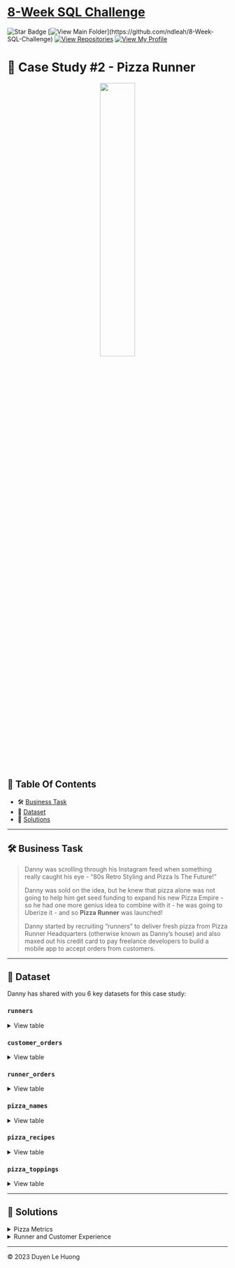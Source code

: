 # [8-Week SQL Challenge](https://github.com/ndleah/8-Week-SQL-Challenge)
![Star Badge](https://img.shields.io/static/v1?label=%F0%9F%8C%9F&message=If%20Useful&style=style=flat&color=BC4E99)
[![View Main Folder](https://img.shields.io/badge/View-Main_Folder-971901?)](https://github.com/ndleah/8-Week-SQL-Challenge)
[![View Repositories](https://img.shields.io/badge/View-My_Repositories-blue?logo=GitHub)](https://github.com/ndleah?tab=repositories)
[![View My Profile](https://img.shields.io/badge/View-My_Profile-green?logo=GitHub)](https://github.com/ndleah)


# 🍕 Case Study #2 - Pizza Runner
<p align="center">
<img src="https://github.com/ndleah/8-Week-SQL-Challenge/blob/main/IMG/org-2.png" width=40% height=40%>

## 📕 Table Of Contents
  - 🛠️ [Business Task](#business-task)
  - 📂 [Dataset](#dataset)
  - 🚀 [Solutions](#-solutions)

---

## 🛠️ Business Task

> Danny was scrolling through his Instagram feed when something really caught his eye - “80s Retro Styling and Pizza Is The Future!”
> 
> Danny was sold on the idea, but he knew that pizza alone was not going to help him get seed funding to expand his new Pizza Empire - so he had one more genius idea to combine with it - he was going to Uberize it - and so **Pizza Runner** was launched!
> 
> Danny started by recruiting “runners” to deliver fresh pizza from Pizza Runner Headquarters (otherwise known as Danny’s house) and also maxed out his credit card to pay freelance developers to build a mobile app to accept orders from customers.

---

## 📂 Dataset
Danny has shared with you 6 key datasets for this case study:

### **```runners```**
<details>
<summary>
View table
</summary>

The runners table shows the **```registration_date```** for each new runner.


|runner_id|registration_date|
|---------|-----------------|
|1        |1/1/2021         |
|2        |1/3/2021         |
|3        |1/8/2021         |
|4        |1/15/2021        |

</details>


### **```customer_orders```**

<details>
<summary>
View table
</summary>

Customer pizza orders are captured in the **```customer_orders```** table with 1 row for each individual pizza that is part of the order.

|order_id|customer_id|pizza_id|exclusions|extras|order_time        |
|--------|---------|--------|----------|------|------------------|
|1  |101      |1       |          |      |44197.75349537037 |
|2  |101      |1       |          |      |44197.79226851852 |
|3  |102      |1       |          |      |44198.9940162037  |
|3  |102      |2       |          |*null* |44198.9940162037  |
|4  |103      |1       |4         |      |44200.558171296296|
|4  |103      |1       |4         |      |44200.558171296296|
|4  |103      |2       |4         |      |44200.558171296296|
|5  |104      |1       |null      |1     |44204.87533564815 |
|6  |101      |2       |null      |null  |44204.877233796295|
|7  |105      |2       |null      |1     |44204.88922453704 |
|8  |102      |1       |null      |null  |44205.99621527778 |
|9  |103      |1       |4         |1, 5  |44206.47429398148 |
|10 |104      |1       |null      |null  |44207.77417824074 |
|10 |104      |1       |2, 6      |1, 4  |44207.77417824074 |

</details>

### **```runner_orders```**

<details>
<summary>
View table
</summary>

After each orders are received through the system - they are assigned to a runner - however not all orders are fully completed and can be cancelled by the restaurant or the customer.

The **```pickup_time```** is the timestamp at which the runner arrives at the Pizza Runner headquarters to pick up the freshly cooked pizzas. 

The **```distance```** and **```duration```** fields are related to how far and long the runner had to travel to deliver the order to the respective customer.



|order_id|runner_id|pickup_time|distance  |duration|cancellation      |
|--------|---------|-----------|----------|--------|------------------|
|1       |1        |1/1/2021 18:15|20km      |32 minutes|                  |
|2       |1        |1/1/2021 19:10|20km      |27 minutes|                  |
|3       |1        |1/3/2021 0:12|13.4km    |20 mins |*null*             |
|4       |2        |1/4/2021 13:53|23.4      |40      |*null*             |
|5       |3        |1/8/2021 21:10|10        |15      |*null*             |
|6       |3        |null       |null      |null    |Restaurant Cancellation|
|7       |2        |1/8/2020 21:30|25km      |25mins  |null              |
|8       |2        |1/10/2020 0:15|23.4 km   |15 minute|null              |
|9       |2        |null       |null      |null    |Customer Cancellation|
|10      |1        |1/11/2020 18:50|10km      |10minutes|null              |

</details>

### **```pizza_names```**

<details>
<summary>
View table
</summary>

|pizza_id|pizza_name|
|--------|----------|
|1       |Meat Lovers|
|2       |Vegetarian|

</details>

### **```pizza_recipes```**

<details>
<summary>
View table
</summary>

Each **```pizza_id```** has a standard set of **```toppings```** which are used as part of the pizza recipe.


|pizza_id|toppings |
|--------|---------|
|1       |1, 2, 3, 4, 5, 6, 8, 10| 
|2       |4, 6, 7, 9, 11, 12| 

</details>

### **```pizza_toppings```**

<details>
<summary>
View table
</summary>

This table contains all of the **```topping_name```** values with their corresponding **```topping_id```** value.


|topping_id|topping_name|
|----------|------------|
|1         |Bacon       | 
|2         |BBQ Sauce   | 
|3         |Beef        |  
|4         |Cheese      |  
|5         |Chicken     |     
|6         |Mushrooms   |  
|7         |Onions      |     
|8         |Pepperoni   | 
|9         |Peppers     |   
|10        |Salami      | 
|11        |Tomatoes    | 
|12        |Tomato Sauce|

</details>

---

## 🚀 Solutions

<details>
<summary> 
Pizza Metrics
</summary>

### **Q1. How many pizzas were ordered?**
```sql
SELECT 
    COUNT(order_id) AS no_pizzas
FROM
    customer_orders;
```
|no_pizzas  |
|-----------|
|14         |

### **Q2. How many unique customer orders were made?**
```sql
SELECT 
    COUNT(DISTINCT (order_id)) AS no_orders
FROM
    customer_orders;
```
|no_order   |
|-----------|
|10         |


### **Q3. How many successful orders were delivered by each runner?**
```sql
SELECT 
    runner_id, COUNT(order_id) AS suc_orders
FROM
    runner_orders
WHERE
    cancellation NOT IN ('Restaurant Cancellation', 'Customer Cancellation')
GROUP BY runner_id;
```

| runner_id | suc_orders        |
|-----------|-------------------|
| 1         | 4                 |
| 2         | 3                 |
| 3         | 1                 |


### **Q4. How many of each type of pizza was delivered?**
```SQL
SELECT 
    co.pizza_id,
    pn.pizza_name,
    COUNT(co.pizza_id) AS delivered_pizzas
FROM
    customer_orders co
        JOIN
    pizza_names pn ON co.pizza_id = pn.pizza_id
        JOIN
    runner_orders ro ON ro.order_id = co.order_id
WHERE
    ro.cancellation NOT IN ('Restaurant Cancellation' , 'Customer Cancellation')
GROUP BY 1
ORDER BY 2 DESC;
```
|pizza_id| pizza_name | delivered_pizzas |
|--------|------------|------------------|
|2       | Vegetarian | 3                |
|1       | Meatlovers | 9                |


### **Q5. How many Vegetarian and Meatlovers were ordered by each customer?**
```SQL
SELECT 
    customer_id,
    SUM(CASE
        WHEN pizza_id = 1 THEN 1
        ELSE 0
    END) AS Meat_Lovers,
    SUM(CASE
        WHEN pizza_id = 2 THEN 1
        ELSE 0
    END) AS Vegeterian
FROM
    customer_orders
GROUP BY 1
ORDER BY 1;
```

| customer_id | meat_lovers | vegetarian |
|-------------|-------------|------------|
| 101         | 2           | 1          |
| 102         | 2           | 1          |
| 103         | 3           | 1          |
| 104         | 3           | 0          |
| 105         | 0           | 1          |

### **Q6. What was the maximum number of pizzas delivered in a single order?**
```SQL
SELECT 
    MAX(order_count) AS max_count
FROM
    (SELECT 
        order_id, COUNT(pizza_id) AS order_count
    FROM
        customer_orders co
    GROUP BY order_id) mc
        JOIN
    runner_orders ro ON ro.order_id = mc.order_id
WHERE
    cancellation NOT IN ('Restaurant Cancellation' , 'Customer Cancellation');
 ``` 

| max_count |
|-----------|
| 3         |


### **Q7. For each customer, how many delivered pizzas had at least 1 change and how many had no changes?**
```SQL
SELECT 
    customer_id,
    SUM(CASE
        WHEN exclusions OR extras IS NULL THEN 1
        ELSE 0
    END) AS no_change,
    SUM(CASE
        WHEN exclusions OR extras IS NOT NULL THEN 1
        ELSE 0
    END) changes
FROM
    customer_orders co
        JOIN
    runner_orders ro ON ro.order_id = co.order_id
WHERE
    cancellation NOT IN ('Restaurant Cancellation' , 'Customer Cancellation')
GROUP BY 1;
```

| customer_id | no_changes | changes   |
|-------------|------------|-----------|
| 101         | 0          | 2         |
| 102         | 0          | 3         |
| 103         | 3          | 3         |
| 104         | 1          | 3         |
| 105         | 0          | 1         |


### **Q8. How many pizzas were delivered that had both exclusions and extras?**
```SQL
SELECT 
  SUM(CASE WHEN exclusions != '' AND extras != '' THEN 1 ELSE 0 END) AS change_both
FROM customer_orders co
JOIN runner_orders ro 
  ON co.order_id = ro.order_id
WHERE ro.cancellation IS NULL OR ro.cancellation NOT IN ('Restaurant Cancellation', 'Customer Cancellation');
```  

| change_both |
|-------------|
| 1           |


### **Q9. What was the total volume of pizzas ordered for each hour of the day?**
```SQL
SELECT 
    HOUR(order_time) as hour_of_day, COUNT(pizza_id) as no_pizzas
FROM
    customer_orders
GROUP BY 1
ORDER BY 1;
```

| hour_of_day | no_pizza    |
|-------------|-------------|
| 11          | 1           |
| 13          | 3           |
| 18          | 3           |
| 19          | 1           |
| 21          | 3           |
| 23          | 3           |

### **Q10. What was the volume of orders for each day of the week?**
```SQL
SELECT 
    DAYNAME(order_time) AS day_of_week, COUNT(pizza_id)
FROM
    customer_orders
GROUP BY 1
ORDER BY 1;
```

| day_of_week | no_pizza    |
|-------------|-------------|
| Friday      | 1           |
| Saturday    | 5           |
| Thursday    | 3           |
| Wednesday   | 5           |

</details>

<details>
<summary>
Runner and Customer Experience
</summary>

### **Q1. How many runners signed up for each 1 week period? (i.e. week starts 2021-01-01)**
```SQL
SELECT 
    WEEK(registration_date) as weeks, COUNT(runner_id) as signups
FROM
    runners
GROUP BY 1;
```

| week | signups |
|------|---------|
| 0    | 1       |
| 1    | 2       |
| 2    | 1       |

### **Q2. What was the average time in minutes it took for each runner to arrive at the Pizza Runner HQ to pickup the order?**
```SQL
WITH runners_pickup AS (
  SELECT
    ro.runner_id,
    co.order_id, 
    co.order_time, 
    ro.pickup_time, 
    TIMESTAMPDIFF(MINUTE, co.order_time, ro.pickup_time) AS pickup_minutes
  FROM customer_orders co
  JOIN runner_orders ro
    ON co.order_id = ro.order_id
WHERE ro.cancellation NOT IN ('Restaurant Cancellation' , 'Customer Cancellation')
  GROUP BY 1,2,3,4)
  
SELECT 
  runner_id,
  ROUND(AVG(pickup_minutes)) AS average_time
FROM runners_pickup
GROUP BY 1;
```
| runner_id | average_tine        |
|-----------|---------------------|
| 1         | 14                  |
| 2         | 20                  |
| 3         | 10                  |

### **Q3. Is there any relationship between the number of pizzas and how long the order takes to prepare?**
```SQL
WITH runners_pickup AS (
  SELECT
    ro.runner_id,
    co.order_id, 
    co.order_time, 
    ro.pickup_time, 
    TIMESTAMPDIFF(MINUTE, co.order_time, ro.pickup_time) AS pickup_minutes,
    count(pizza_id) as no_orderd_pizza	
  FROM customer_orders co
  JOIN runner_orders ro
    ON co.order_id = ro.order_id
WHERE ro.cancellation NOT IN ('Restaurant Cancellation' , 'Customer Cancellation')
  GROUP BY 1,2,3,4)
  
SELECT 
  no_orderd_pizza,
  ROUND(AVG(pickup_minutes)) AS average_time
FROM runners_pickup
GROUP BY 1;
```

| no_order_pizza     | average_time    |
|--------------------|-----------------|
| 1                  | 12              |
| 2                  | 18              |
| 3                  | 29              |
 
# Finding: If more data points were available, we could plot the data on a graph and analyze the trend to identify the relationship between pizzas and avg time  more clearly. Nonetheless, from the given data, we can only conclude that there is a positive correlation between the number of pizzas ordered and the average preparation time. More pizza, more average preparing time.

### **Q4. What was the average distance travelled for each runner?**
```SQL
SELECT 
    co.customer_id, ROUND(AVG(ro.distance), 1) AS avg_distance
FROM
    runner_orders ro
        JOIN
    customer_orders co ON ro.order_id = co.order_id
GROUP BY 1;
```

| customer_id | avg_distance |
|-------------|--------------|
| 101         | 13.3         |
| 102         | 16.7         |
| 103         | 17.5         |
| 104         | 10           |
| 105         | 25           |

### **Q5. What was the difference between the longest and shortest delivery times for all orders?**
```SQL
SELECT
  MAX(duration) - MIN(duration) AS difference
FROM runner_orders;
```

| difference |
|------------|
| 30         |

### **Q6. What was the average speed for each runner for each delivery and do you notice any trend for these values?**
```SQL
SELECT 
    ro.runner_id,
    ro.order_id,
    ro.distance,
    ro.duration,
    COUNT(co.pizza_id) AS no_pizzas,
    ROUND(AVG(60 * ro.distance / ro.duration), 1) AS avg_speed
FROM
    customer_orders co
        JOIN
    runner_orders ro ON co.order_id = ro.order_id
WHERE
    ro.cancellation NOT IN ('Restaurant Cancellation' , 'Customer Cancellation')
GROUP BY 1 , 2 , 3 , 4
ORDER BY 1 , 2 , 6;
```

| runner_id | order_id  | distance  | duration | no_pizzas | avg_speed |
|---------- |-----------|-----------|----------|-----------|-----------|
| 1         | 1         | 20        | 32       | 1         | 37.5      |
| 1         | 2         | 20        | 27       | 1         | 44.4      |
| 1         | 3         | 13.4      | 20       | 2         | 40.2      |
| 1         | 10        | 10        | 10       | 2         | 60        |
| 2         | 4         | 23.4      | 40       | 3         | 35.1      |
| 2         | 7         | 25        | 25       | 1         | 60        |
| 2         | 8         | 23.4      | 15       | 1         | 93.6      |
| 3         | 5         | 10        | 15       | 1         | 40        |

**Finding:**
- #NOTE: DURATION(MINUTE)
- Runners had an average speed from 35.1 km/h to 44.4km/h,
>*there is no clear trend that the number of pizzas affects the delivery speed of an order.*
  

### **Q7. What is the successful delivery percentage for each runner?**
```sql
SELECT 
    runner_id,
    COUNT(order_id) AS total_orders,
    COUNT(pickup_time) AS suc_deliveries,
    100 * COUNT(pickup_time) / COUNT(order_id) AS suc_pct
FROM
    runner_orders
GROUP BY 1;
```

| runner_id | total_orders | suc_deliveries| suc_pct          |
|-----------|--------------|---------------|------------------|
| 1         | 4            | 4             | 100              |
| 2         | 4            | 3             | 75               |
| 3         | 2            | 1             | 50               |


</details>

---
<p>&copy; 2023 Duyen Le Huong <p>
